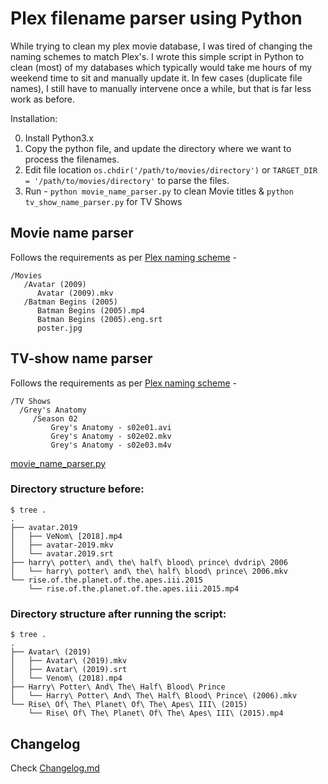 # Plex filename parser using Python

While trying to clean my plex movie database, I was tired of changing the naming schemes to match Plex's. I wrote this simple script in Python to clean (most) of my databases which typically would take me hours of my weekend time to sit and manually update it. In few cases (duplicate file names), I still have to manually intervene once a while, but that is far less work as before.

Installation:

0. Install Python3.x
1. Copy the python file, and update the directory where we want to process the filenames.
2. Edit file location ```os.chdir('/path/to/movies/directory')``` or ```TARGET_DIR = '/path/to/movies/directory'``` to parse the files.
3. Run - ```python movie_name_parser.py``` to clean Movie titles & ```python tv_show_name_parser.py``` for TV Shows

## Movie name parser

Follows the requirements as per [Plex naming scheme](https://support.plex.tv/articles/200381023-naming-movie-files/) -

```
/Movies
   /Avatar (2009)
      Avatar (2009).mkv
   /Batman Begins (2005)
      Batman Begins (2005).mp4
      Batman Begins (2005).eng.srt
      poster.jpg
```

## TV-show name parser

Follows the requirements as per [Plex naming scheme](https://support.plex.tv/articles/200220687-naming-series-season-based-tv-shows/) -

```
/TV Shows
  /Grey's Anatomy
     /Season 02
         Grey's Anatomy - s02e01.avi
         Grey's Anatomy - s02e02.mkv
         Grey's Anatomy - s02e03.m4v
```

[movie_name_parser.py](movie_name_parser.py)
### Directory structure before:
```
$ tree .
.
├── avatar.2019
│   ├── VeNom\ [2018].mp4
│   ├── avatar-2019.mkv
│   └── avatar.2019.srt
├── harry\ potter\ and\ the\ half\ blood\ prince\ dvdrip\ 2006
│   └── harry\ potter\ and\ the\ half\ blood\ prince\ 2006.mkv
└── rise.of.the.planet.of.the.apes.iii.2015
    └── rise.of.the.planet.of.the.apes.iii.2015.mp4
```
### Directory structure after running the script:
```
$ tree .
.
├── Avatar\ (2019)
│   ├── Avatar\ (2019).mkv
│   ├── Avatar\ (2019).srt
│   └── Venom\ (2018).mp4
├── Harry\ Potter\ And\ The\ Half\ Blood\ Prince
│   └── Harry\ Potter\ And\ The\ Half\ Blood\ Prince\ (2006).mkv
└── Rise\ Of\ The\ Planet\ Of\ The\ Apes\ III\ (2015)
    └── Rise\ Of\ The\ Planet\ Of\ The\ Apes\ III\ (2015).mp4
```


## Changelog

Check [Changelog.md](https://github.com/shreyasgaonkar/Plex-filename-parser/blob/master/CHANGELOG.md)
